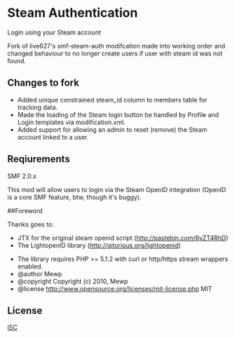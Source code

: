 # Steam Authentication
Login using your Steam account

Fork of live627's smf-steam-auth modifcation made into working order and changed behaviour to no longer create users if user with steam id was not found.

## Changes to fork
- Added unique constrained steam_id column to members table for tracking data.
- Made the loading of the Steam login button be handled by Profile and Login templates via modification.xml.
- Added support for allowing an admin to reset (remove) the Steam account linked to a user.

## Reqiurements
SMF 2.0.x

This mod will allow users to login via the Steam OpenID integration (OpenID is a core SMF feature, btw, though it's buggy).

##Foreword

Thanks goes to:
- JTX for the original steam openid script (http://pastebin.com/6vZT4RhD)
- The LightopenID library (http://gitorious.org/lightopenid)
 * The library requires PHP >= 5.1.2 with curl or http/https stream wrappers enabled.
 * @author Mewp
 * @copyright Copyright (c) 2010, Mewp
 * @license http://www.opensource.org/licenses/mit-license.php MIT


## License
[ISC](http://opensource.org/licenses/ISC)
